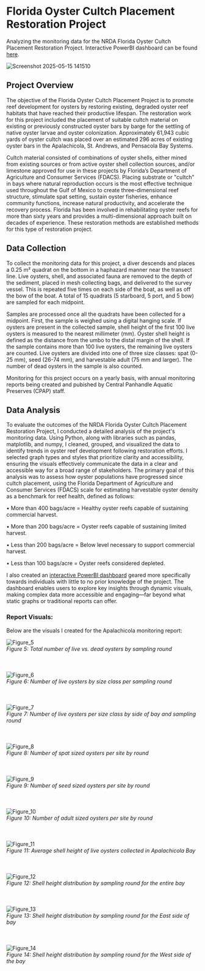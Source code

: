 # Florida Oyster Cultch Placement Restoration Project
Analyzing the monitoring data for the NRDA Florida Oyster Cultch Placement Restoration Project. Interactive PowerBI dashboard can be found [here](https://app.powerbi.com/view?r=eyJrIjoiODhhZGQxZmYtYjYzYy00MTQ0LWI3M2EtZmE3NzdlODdlOGE3IiwidCI6ImI2MjAxOTYwLTQ1YmEtNGI3OC1iMDgwLWYxYzQzM2ZmNmUzNiIsImMiOjZ9).

![Screenshot 2025-05-15 141510](https://github.com/user-attachments/assets/fc778dc5-0492-43ee-a7d9-2d50f60f37f8)

## Project Overview
The objective of the Florida Oyster Cultch Placement Project is to promote reef development for oysters by restoring existing, degraded oyster reef habitats that have reached their productive lifespan. The restoration work for this project included the placement of suitable cultch material on existing or previously constructed oyster bars by barge for the settling of native oyster larvae and oyster colonization. Approximately 61,943 cubic yards of oyster cultch was placed over an estimated 296 acres of existing oyster bars in the Apalachicola, St. Andrews, and Pensacola Bay Systems. 

Cultch material consisted of combinations of oyster shells, either mined from existing sources or from active oyster shell collection sources, and/or limestone approved for use in these projects by Florida’s Department of Agriculture and Consumer Services (FDACS). Placing substrate or "cultch" in bays where natural reproduction occurs is the most effective technique used throughout the Gulf of Mexico to create three-dimensional reef structure, stimulate spat setting, sustain oyster fisheries, enhance community functions, increase natural productivity, and accelerate the recovery process. Florida has been involved in rehabilitating oyster reefs for more than sixty years and provides a multi-dimensional approach built on decades of experience. These restoration methods are established methods for this type of restoration project.

## Data Collection
To collect the monitoring data for this project, a diver descends and places a 0.25 m² quadrat on the bottom in a haphazard manner near the transect line. Live oysters, shell, and associated fauna are removed to the depth of the sediment, placed in mesh collecting bags, and delivered to the survey vessel. This is repeated five times on each side of the boat, as well as off the bow of the boat. A total of 15 quadrats (5 starboard, 5 port, and 5 bow) are sampled for each midpoint. 

Samples are processed once all the quadrats have been collected for a midpoint. First, the sample is weighed using a digital hanging scale. If oysters are present in the collected sample, shell height of the first 100 live oysters is measured to the nearest millimeter (mm). Oyster shell height is defined as the distance from the umbo to the distal margin of the shell. If the sample contains more than 100 live oysters, the remaining live oysters are counted. Live oysters are divided into one of three size classes: spat (0-25 mm), seed (26-74 mm), and harvestable adult (75 mm and larger). The number of dead oysters in the sample is also counted.

Monitoring for this project occurs on a yearly basis, with annual monitoring reports being created and pubished by Central Panhandle Aquatic Preserves (CPAP) staff.

## Data Analysis
To evaluate the outcomes of the NRDA Florida Oyster Cultch Placement Restoration Project, I conducted a detailed analysis of the project's monitoring data. Using Python, along with libraries such as pandas, matplotlib, and numpy, I cleaned, grouped, and visualized the data to identify trends in oyster reef development following restoration efforts. I selected graph types and styles that prioritize clarity and accessibility, ensuring the visuals effectively communicate the data in a clear and accessible way for a broad range of stakeholders. The primary goal of this analysis was to assess how oyster populations have progressed since cultch placement, using the Florida Department of Agriculture and Consumer Services (FDACS) scale for estimating harvestable oyster density as a benchmark for reef health, defined as follows:

•	More than 400 bags/acre = Healthy oyster reefs capable of sustaining commercial harvest.

•	More than 200 bags/acre = Oyster reefs capable of sustaining limited harvest.

•	Less than 200 bags/acre = Below level necessary to support commercial harvest.

•	Less than 100 bags/acre = Oyster reefs considered depleted.


I also created an [interactive PowerBI dashboard](https://app.powerbi.com/view?r=eyJrIjoiODhhZGQxZmYtYjYzYy00MTQ0LWI3M2EtZmE3NzdlODdlOGE3IiwidCI6ImI2MjAxOTYwLTQ1YmEtNGI3OC1iMDgwLWYxYzQzM2ZmNmUzNiIsImMiOjZ9) geared more specifically towards individuals with little to no prior knowledge of the project. The dashboard enables users to explore key insights through dynamic visuals, making complex data more accessible and engaging—far beyond what static graphs or traditional reports can offer.

### Report Visuals:
Below are the visuals I created for the Apalachicola monitoring report:

![Figure_5](https://github.com/user-attachments/assets/a071e544-775b-4043-aa07-a066c822a21b) <br />
_Figure 5: Total number of live vs. dead oysters by sampling round_
<br />
<br />
<br />
<br />
![Figure_6](https://github.com/user-attachments/assets/01118f7f-26d6-4c90-92e2-24d7d59ddab3)<br />
_Figure 6: Number of live oysters by size class per sampling round_
<br />
<br />
<br />
<br />
![Figure_7](https://github.com/user-attachments/assets/7aae9ae3-6afb-41c6-894a-87a174350a2c)<br />
_Figure 7: Number of live oysters per size class by side of bay and sampling round_ 
<br />
<br />
<br />
<br />
![Figure_8](https://github.com/user-attachments/assets/46c14d2a-c8a2-43b7-b5d9-6a5054c9aa7a)<br />
_Figure 8: Number of spat sized oysters per site by round_
<br />
<br />
<br />
<br />
![Figure_9](https://github.com/user-attachments/assets/6c478869-6a4e-437f-9716-72bd5ed7dbf3)<br />
_Figure 9: Number of seed sized oysters per site by round_
<br />
<br />
<br />
<br />
![Figure_10](https://github.com/user-attachments/assets/837007eb-0296-44e4-80d5-08f4da735bb8)<br />
_Figure 10: Number of adult sized oysters per site by round_
<br />
<br />
<br />
<br />
![Figure_11](https://github.com/user-attachments/assets/d00fc7f7-9af7-469c-aed5-91bb6b5b2d11)<br />
_Figure 11: Average shell height of live oysters collected in Apalachicola Bay_
<br />
<br />
<br />
<br />
![Figure_12](https://github.com/user-attachments/assets/0523bf8c-c3a9-4fb0-a722-a2382546a3d0)<br />
_Figure 12: Shell height distribution by sampling round for the entire bay_
<br />
<br />
<br />
<br />
![Figure_13](https://github.com/user-attachments/assets/41d98d6f-a461-4752-b71f-4cc2ba05c9c0)<br />
_Figure 13: Shell height distribution by sampling round for the East side of bay_
<br />
<br />
<br />
<br />
![Figure_14](https://github.com/user-attachments/assets/5a89ec11-8ea6-4c14-9b32-12af44fbf3ec)<br />
_Figure 14: Shell height distribution by sampling round for the West side of the bay_
